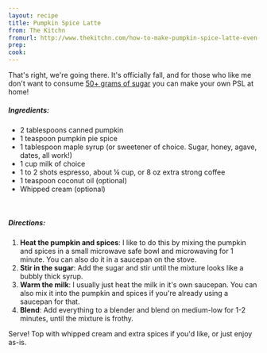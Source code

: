 ```yaml
---
layout: recipe
title: Pumpkin Spice Latte
from: The Kitchn
fromurl: http://www.thekitchn.com/how-to-make-pumpkin-spice-latte-even-better-than-starbucks-cooking-lessons-from-the-kitchn-96277
prep: 
cook: 
---
```


That's right, we're going there. It's officially fall, and for those who like me don't want to consume [50+ grams of sugar]() you can make your own PSL at home!

##### Ingredients:

* 2 tablespoons canned pumpkin
* 1 teaspoon pumpkin pie spice
* 1 tablespoon maple syrup (or sweetener of choice. Sugar, honey, agave, dates, all work!)
* 1 cup milk of choice
* 1 to 2 shots espresso, about ¼ cup, or 8 oz extra strong coffee
* 1 teaspoon coconut oil (optional)
* Whipped cream (optional)

<br>

##### Directions:

1. **Heat the pumpkin and spices**: I like to do this by mixing the pumpkin and spices in a small microwave safe bowl and microwaving for 1 minute. You can also do it in a saucepan on the stove.
2. **Stir in the sugar**: Add the sugar and stir until the mixture looks like a bubbly thick syrup.
3. **Warm the milk**: I usually just heat the milk in it's own saucepan. You can also mix it into the pumpkin and spices if you're already using a saucepan for that.
4. **Blend**: Add everything to a blender and blend on medium-low for 1-2 minutes, until the mixture is frothy. 

Serve! Top with whipped cream and extra spices if you'd like, or just enjoy as-is.

